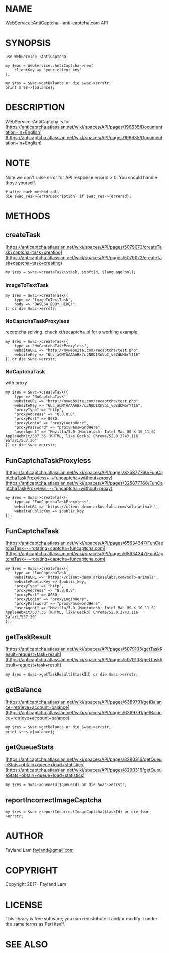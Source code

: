 # NAME

WebService::AntiCaptcha - anti-captcha.com API

# SYNOPSIS

    use WebService::AntiCaptcha;

    my $wac = WebService::AntiCaptcha->new(
        clientKey => 'your_client_key'
    );

    my $res = $wac->getBalance or die $wac->errstr;
    print $res->{balance};

# DESCRIPTION

WebService::AntiCaptcha is for [https://anticaptcha.atlassian.net/wiki/spaces/API/pages/196635/Documentation+in+English](https://anticaptcha.atlassian.net/wiki/spaces/API/pages/196635/Documentation+in+English)

# NOTE

Note we don't raise error for API response errorId > 0. You should handle those yourself.

    # after each method call
    die $wac_res->{errorDescription} if $wac_res->{errorId};

# METHODS

## createTask

[https://anticaptcha.atlassian.net/wiki/spaces/API/pages/5079073/createTask+captcha+task+creating](https://anticaptcha.atlassian.net/wiki/spaces/API/pages/5079073/createTask+captcha+task+creating)

    my $res = $wac->createTask($task, $softId, $languagePool);

### ImageToTextTask

    my $res = $wac->createTask({
        type => 'ImageToTextTask',
        body => "BASE64_BODY_HERE!",
    }) or die $wac->errstr;

### NoCaptchaTaskProxyless

recaptcha solving. check xt/recaptcha.pl for a working example.

    my $res = $wac->createTask({
        type => 'NoCaptchaTaskProxyless',
        websiteURL => "http://mywebsite.com/recaptcha/test.php",
        websiteKey => "6Lc_aCMTAAAAABx7u2N0D1XnVbI_v6ZdbM6rYf16"
    }) or die $wac->errstr;

### NoCaptchaTask

with proxy

    my $res = $wac->createTask({
        type => 'NoCaptchaTask',
        websiteURL => "http://mywebsite.com/recaptcha/test.php",
        websiteKey => "6Lc_aCMTAAAAABx7u2N0D1XnVbI_v6ZdbM6rYf16",
        "proxyType" => "http",
        "proxyAddress" => "8.8.8.8",
        "proxyPort" => 8080,
        "proxyLogin" => "proxyLoginHere",
        "proxyPassword" => "proxyPasswordHere",
        "userAgent" => "Mozilla/5.0 (Macintosh; Intel Mac OS X 10_11_6) AppleWebKit/537.36 (KHTML, like Gecko) Chrome/52.0.2743.116 Safari/537.36"
    }) or die $wac->errstr;

## FunCaptchaTaskProxyless

[https://anticaptcha.atlassian.net/wiki/spaces/API/pages/325877766/FunCaptchaTaskProxyless+-+funcaptcha+without+proxy](https://anticaptcha.atlassian.net/wiki/spaces/API/pages/325877766/FunCaptchaTaskProxyless+-+funcaptcha+without+proxy)

    my $res = $wac->createTask({
        type => 'FunCaptchaTaskProxyless',
        websiteURL => 'https://client-demo.arkoselabs.com/solo-animals',
        websitePublicKey => $public_key
    });

## FunCaptchaTask

[https://anticaptcha.atlassian.net/wiki/spaces/API/pages/65634347/FunCaptchaTask+-+rotating+captcha+funcaptcha.com](https://anticaptcha.atlassian.net/wiki/spaces/API/pages/65634347/FunCaptchaTask+-+rotating+captcha+funcaptcha.com)

    my $res = $wac->createTask({
        type => 'FunCaptchaTask',
        websiteURL => 'https://client-demo.arkoselabs.com/solo-animals',
        websitePublicKey => $public_key,
        "proxyType" => "http",
        "proxyAddress" => "8.8.8.8",
        "proxyPort" => 8080,
        "proxyLogin" => "proxyLoginHere",
        "proxyPassword" => "proxyPasswordHere",
        "userAgent" => "Mozilla/5.0 (Macintosh; Intel Mac OS X 10_11_6) AppleWebKit/537.36 (KHTML, like Gecko) Chrome/52.0.2743.116 Safari/537.36"
    });

## getTaskResult

[https://anticaptcha.atlassian.net/wiki/spaces/API/pages/5079103/getTaskResult+request+task+result](https://anticaptcha.atlassian.net/wiki/spaces/API/pages/5079103/getTaskResult+request+task+result)

    my $res = $wac->getTaskResult($taskId) or die $wac->errstr;

## getBalance

[https://anticaptcha.atlassian.net/wiki/spaces/API/pages/6389791/getBalance+retrieve+account+balance](https://anticaptcha.atlassian.net/wiki/spaces/API/pages/6389791/getBalance+retrieve+account+balance)

    my $res = $wac->getBalance or die $wac->errstr;
    print $res->{balance};

## getQueueStats

[https://anticaptcha.atlassian.net/wiki/spaces/API/pages/8290316/getQueueStats+obtain+queue+load+statistics](https://anticaptcha.atlassian.net/wiki/spaces/API/pages/8290316/getQueueStats+obtain+queue+load+statistics)

    my $res = $wac->queueId($queueId) or die $wac->errstr;

## reportIncorrectImageCaptcha

    my $res = $wac->reportIncorrectImageCaptcha($taskId) or die $wac->errstr;

# AUTHOR

Fayland Lam <fayland@gmail.com>

# COPYRIGHT

Copyright 2017- Fayland Lam

# LICENSE

This library is free software; you can redistribute it and/or modify
it under the same terms as Perl itself.

# SEE ALSO
